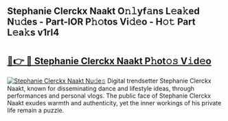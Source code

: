 ## Stephanie Clerckx Naakt O𝚗𝚕yf𝚊ns L𝚎a𝚔ed N𝚞𝚍es - Part-lOR P𝚑𝚘tos Vi𝚍𝚎o - H𝚘𝚝 Part L𝚎a𝚔s v1rl4

# <h2><a href="http://kf6ali.oniu.top/?m=Stephanie+Clerckx+Naakt">🔗👉 🔴 Stephanie Clerckx Naakt P𝚑ot𝚘𝚜 V𝚒d𝚎o</a></h2>

[![Stephanie Clerckx Naakt Nu𝚍e𝚜](https://i.imgur.com/0qMVB7G.gif)](http://kf6ali.oniu.top/?m=Stephanie+Clerckx+Naakt)
Digital trendsetter Stephanie Clerckx Naakt, known for disseminating dance and lifestyle ideas, through performances and personal vlogs. The public face of Stephanie Clerckx Naakt exudes warmth and authenticity, yet the inner workings of his private life remain a puzzle.  
